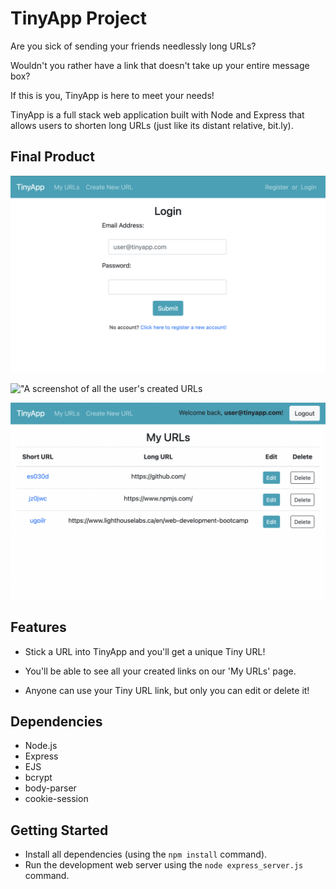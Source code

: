 # TinyApp Project

Are you sick of sending your friends needlessly long URLs?

Wouldn't you rather have a link that doesn't take up your entire message box?

If this is you, TinyApp is here to meet your needs!

TinyApp is a full stack web application built with Node and Express that allows users to shorten long URLs (just like its distant relative, bit.ly).

## Final Product

!["A screenshot of the login page"](docs/login-page.png)

!["A screenshot of all the user's created URLs](docs/index-page.png)

!["A screenshot of a user's user-accesible-only edit page"](docs/urls-page.png)

## Features

- Stick a URL into TinyApp and you'll get a unique Tiny URL!

- You'll be able to see all your created links on our 'My URLs' page.

- Anyone can use your Tiny URL link, but only you can edit or delete it!

## Dependencies

- Node.js
- Express
- EJS
- bcrypt
- body-parser
- cookie-session

## Getting Started

- Install all dependencies (using the `npm install` command).
- Run the development web server using the `node express_server.js` command.
